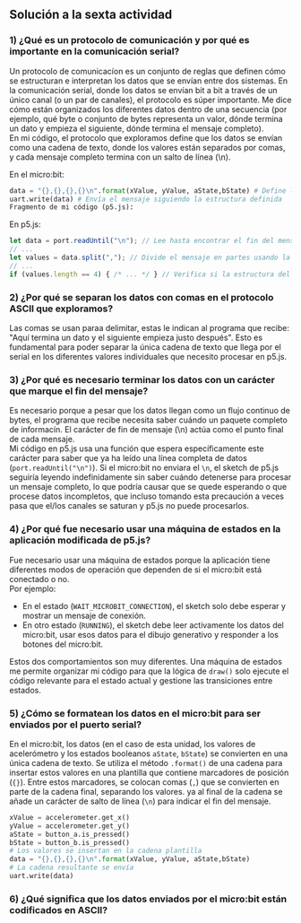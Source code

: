 ## Solución a la sexta actividad
### 1) ¿Qué es un protocolo de comunicación y por qué es importante en la comunicación serial?
Un protocolo de comunicacíon es un conjunto de reglas que definen cómo se estructuran e interpretan los datos que se envían entre dos sistemas. En la comunicación serial, donde los datos se envían bit a bit a través de un único canal (o un par de canales), el protocolo es súper importante. Me dice cómo están organizados los diferentes datos dentro de una secuencia (por ejemplo, qué byte o conjunto de bytes representa un valor, dónde termina un dato y empieza el siguiente, dónde termina el mensaje completo).   
En mi código, el protocolo que exploramos define que los datos se envían como una cadena de texto, donde los valores están separados por comas, y cada mensaje completo termina con un salto de línea (\n).

En el micro:bit:
```Python
data = "{},{},{},{}\n".format(xValue, yValue, aState,bState) # Define la estructura del mensaje
uart.write(data) # Envía el mensaje siguiendo la estructura definida
Fragmento de mi código (p5.js):
```  
En p5.js:
``` js
let data = port.readUntil("\n"); // Lee hasta encontrar el fin del mensaje
// ...
let values = data.split(","); // Divide el mensaje en partes usando la coma como separador
// ...
if (values.length == 4) { /* ... */ } // Verifica si la estructura del mensaje es correcta (4 partes)
```
### 2) ¿Por qué se separan los datos con comas en el protocolo ASCII que exploramos?
Las comas se usan paraa delimitar, estas le indican al programa que recibe: "Aquí termina un dato y el siguiente empieza justo después". Esto es fundamental para poder separar la única cadena de texto que llega por el serial en los diferentes valores individuales que necesito procesar en p5.js.

### 3) ¿Por qué es necesario terminar los datos con un carácter que marque el fin del mensaje?
Es necesario porque a pesar que los datos llegan como un flujo continuo de bytes, el programa que recibe necesita saber cuándo un paquete completo de informacín. El carácter de fin de mensaje (\n) actúa como el punto final de cada mensaje.  
Mi código en p5.js usa una función que espera específicamente este carácter para saber que ya ha leído una línea completa de datos (```port.readUntil("\n")```). Si el micro:bit no enviara el ```\n```, el sketch de p5.js seguiría leyendo indefinidamente sin saber cuándo detenerse para procesar un mensaje completo, lo que podría causar que se quede esperando o que procese datos incompletos, que incluso tomando esta precaución a veces pasa que el/los canales se saturan y p5.js no puede procesarlos.

### 4) ¿Por qué fue necesario usar una máquina de estados en la aplicación modificada de p5.js?
Fue necesario usar una máquina de estados porque la aplicación tiene diferentes modos de operación que dependen de si el micro:bit está conectado o no.   
Por ejemplo:
- En el estado (```WAIT_MICROBIT_CONNECTION```), el sketch solo debe esperar y mostrar un mensaje de conexión.
- En otro estado (```RUNNING```), el sketch debe leer activamente los datos del micro:bit, usar esos datos para el dibujo generativo y responder a los botones del micro:bit.

Estos dos comportamientos son muy diferentes. Una máquina de estados me permite organizar mi código para que la lógica de ```draw()``` solo ejecute el código relevante para el estado actual y gestione las transiciones entre estados.

### 5) ¿Cómo se formatean los datos en el micro:bit para ser enviados por el puerto serial?
En el micro:bit, los datos (en el caso de esta unidad, los valores de acelerómetro y los estados booleanos ```aState```, ```bState```) se convierten en una única cadena de texto. Se utiliza el método ```.format()``` de una cadena para insertar estos valores en una plantilla que contiene marcadores de posición (```{}```). Entre estos marcadores, se colocan comas (```,```) que se convierten en parte de la cadena final, separando los valores. ya al final de la cadena se añade un carácter de salto de línea (```\n```) para indicar el fin del mensaje.
``` python
xValue = accelerometer.get_x()
yValue = accelerometer.get_y()
aState = button_a.is_pressed()
bState = button_b.is_pressed()
# Los valores se insertan en la cadena plantilla
data = "{},{},{},{}\n".format(xValue, yValue, aState,bState)
# La cadena resultante se envía
uart.write(data)
```

### 6) ¿Qué significa que los datos enviados por el micro:bit están codificados en ASCII?
